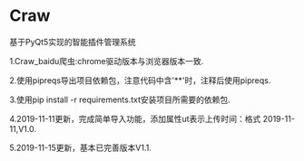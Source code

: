 # Craw
基于PyQt5实现的智能插件管理系统  

1.Craw_baidu爬虫:chrome驱动版本与浏览器版本一致.  

2.使用pipreqs导出项目依赖包，注意代码中含'\*\*'时，注释后使用pipreqs.  

3.使用pip install -r requirements.txt安装项目所需要的依赖包.  

4.2019-11-11更新，完成简单导入功能，添加属性ut表示上传时间：格式 2019-11-11,V1.0.  

5.2019-11-15更新，基本已完善版本V1.1.

